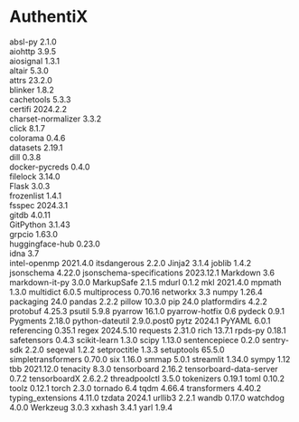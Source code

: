 # AuthentiX

absl-py                   2.1.0      
aiohttp                   3.9.5      
aiosignal                 1.3.1      
altair                    5.3.0      
attrs                     23.2.0     
blinker                   1.8.2      
cachetools                5.3.3      
certifi                   2024.2.2   
charset-normalizer        3.3.2      
click                     8.1.7      
colorama                  0.4.6      
datasets                  2.19.1     
dill                      0.3.8      
docker-pycreds            0.4.0      
filelock                  3.14.0     
Flask                     3.0.3      
frozenlist                1.4.1      
fsspec                    2024.3.1   
gitdb                     4.0.11     
GitPython                 3.1.43     
grpcio                    1.63.0     
huggingface-hub           0.23.0     
idna                      3.7        
intel-openmp              2021.4.0
itsdangerous              2.2.0
Jinja2                    3.1.4
joblib                    1.4.2
jsonschema                4.22.0
jsonschema-specifications 2023.12.1
Markdown                  3.6
markdown-it-py            3.0.0
MarkupSafe                2.1.5
mdurl                     0.1.2
mkl                       2021.4.0
mpmath                    1.3.0
multidict                 6.0.5
multiprocess              0.70.16
networkx                  3.3
numpy                     1.26.4
packaging                 24.0
pandas                    2.2.2
pillow                    10.3.0
pip                       24.0
platformdirs              4.2.2
protobuf                  4.25.3
psutil                    5.9.8
pyarrow                   16.1.0
pyarrow-hotfix            0.6
pydeck                    0.9.1
Pygments                  2.18.0
python-dateutil           2.9.0.post0
pytz                      2024.1
PyYAML                    6.0.1
referencing               0.35.1
regex                     2024.5.10
requests                  2.31.0
rich                      13.7.1
rpds-py                   0.18.1
safetensors               0.4.3
scikit-learn              1.3.0
scipy                     1.13.0
sentencepiece             0.2.0
sentry-sdk                2.2.0
seqeval                   1.2.2
setproctitle              1.3.3
setuptools                65.5.0
simpletransformers        0.70.0
six                       1.16.0
smmap                     5.0.1
streamlit                 1.34.0
sympy                     1.12
tbb                       2021.12.0
tenacity                  8.3.0
tensorboard               2.16.2
tensorboard-data-server   0.7.2
tensorboardX              2.6.2.2
threadpoolctl             3.5.0
tokenizers                0.19.1
toml                      0.10.2
toolz                     0.12.1
torch                     2.3.0
tornado                   6.4
tqdm                      4.66.4
transformers              4.40.2
typing_extensions         4.11.0
tzdata                    2024.1
urllib3                   2.2.1
wandb                     0.17.0
watchdog                  4.0.0
Werkzeug                  3.0.3
xxhash                    3.4.1
yarl                      1.9.4
